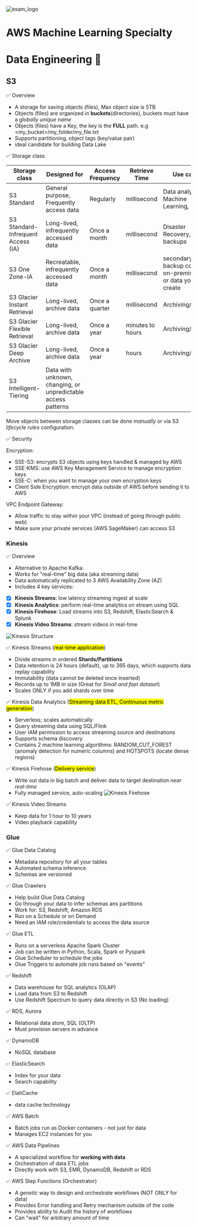 ![exam_logo](../../images/AWS-ML-Specialty.png)

# AWS Machine Learning Specialty

# Data Engineering :rocket:

## S3

:white_check_mark: Overview

- A storage for saving objects (files), Max object size is 5TB
- Objects (files) are organized in **buckets**(directories), buckets must have a *globally unique name*
- Objects (files) have a Key, the key is the **FULL** path. e.g <my_bucket>/my_folder/my_file.txt
- Supports partitioning, object tags (key/value pair)
- ideal candidate for building Data Lake

:white_check_mark: Storage class

|Storage class|Designed for|Access Frequency|Retrieve Time|Use cases|
|----|----|----|----|----|
|S3 Standard| General purpose, Frequently access data| Regularly| millisecond| Data analytics, or Machine Learning, etc.|
|S3 Standard-Infrequent Access (IA)| Long-lived, infrequently accessed data| Once a month|millisecond| Disaster Recovery, backups|
|S3 One Zone-IA| Recreatable, infrequently accessed data| Once a month|millisecond| secondary backup copies of on-premise data, or data you can create|
|S3 Glacier Instant Retrieval| Long-lived, archive data| Once a quarter|millisecond| Archiving/backup|
|S3 Glacier Flexible Retrieval| Long-lived, archive data| Once a year| minutes to hours| Archiving/backup|
|S3 Glacier Deep Archive| Long-lived, archive data| Once a year| hours| Archiving/backup|
|S3 Intelligent-Tiering| Data with unknown, changing, or unpredictable access patterns| 

Move objects between storage classes can be done *manually* or via S3 *lifecycle rules* configuration.

:white_check_mark: Security

Encryption:

- SSE-S3: encrypts S3 objects using keys handled & managed by AWS
- SSE-KMS: use AWS Key Management Service to manage encryption keys
- SSE-C: when you want to manage your own encryption keys
- Client Side Encryption: encrypt data outside of AWS before sending it to AWS

VPC Endpoint Gateway:

- Allow traffic to stay within your VPC (instead of going through public web)
- Make sure your private services (AWS SageMaker) can access S3

### Kinesis

:white_check_mark: Overview

- Alternative to Apache Kafka
- Works for "real-time" big data (aka streaming data)
- Data automatically replicated to 3 AWS Availability Zone (AZ)
- Includes 4 key services:
- [x] **Kinesis Streams**: low latency streaming ingest at scale
- [x] **Kinesis Analytics**: perform real-time analytics on stream using SQL
- [x] **Kinesis Firehose**: Load streams into S3, Redshift, ElasticSearch & Splunk
- [x] **Kinesis Video Streams**: stream videos in real-time

![Kinesis Structure](../../images/Kinesis%20Structure.png)

:white_check_mark: Kinesis Streams (<mark>real-time application</mark>)

- Divide streams in ordered **Shards/Partitions**
- Data retention is 24 hours (default), up to 365 days, which supports data replay capability
- Immutability (data cannot be deleted once inserted)
- Records up to 1MB in size (Great for *Small and fast dataset*)
- Scales ONLY if you add shards over time

:white_check_mark: Kinesis Data Analytics (<mark>Streaming data ETL, Continuous metric generation</mark>)

- Serverless; scales automatically
- Query streaming data using SQL/Flink
- User IAM permission to access streaming source and destinations
- Supports schema discovery
- Contains 2 machine learning algorithms: RANDOM_CUT_FOREST (anomaly detection for numeric columns) and HOTSPOTS (locate dense regions)

:white_check_mark: Kinesis Firehose (<mark>Delivery service</mark>)

- Write out data in big batch and deliver data to target destination *near real-time*
- Fully managed service, auto-scaling
![Kinesis Firehose](../../images/Kinesis%20Firehose.png)

:white_check_mark: Kinesis Video Streams

- Keep data for 1 hour to 10 years
- Video playback capability

### Glue

:white_check_mark: Glue Data Catalog

- Metadata repository for all your tables
- Automated schema inference
- Schemas are versioned

:white_check_mark: Glue Crawlers

- Help build Glue Data Catalog
- Go through your data to infer schemas ans partitions
- Work for: S3, Redshift, Amazon RDS
- Run on a Schedule or on Demand
- Need an IAM role/credentials to access the data source

:white_check_mark: Glue ETL

- Runs on a serverless Apache Spark Cluster
- Job can be written in Python, Scala, Spark or Pyspark
- Glue Scheduler to schedule the jobs
- Glue Triggers to automate job runs based on "events"

:white_check_mark: Redshift

- Data warehouse for SQL analytics (OLAP)
- Load data from S3 to Redshift
- Use Redshift Spectrum to query data directly in S3 (No loading)

:white_check_mark: RDS, Aurora

- Relational data store, SQL (OLTP)
- Must provision servers in advance

:white_check_mark: DynamoDB

- NoSQL database

:white_check_mark: ElasticSearch

- Index for your data
- Search capability

:white_check_mark: ElatiCache

- data cache technology

:white_check_mark: AWS Batch

- Batch jobs run as Docker containers - not just for data
- Manages EC2 instances for you

:white_check_mark: AWS Data Pipelines

- A specialized workflow for **working with data**
- Orchestration of data ETL jobs
- Directly work with S3, EMR, DynamoDB, Redshift or RDS

:white_check_mark: AWS Step Functions (Orchestrator)

- A *genetic* way to design and orchestrate workflows (NOT ONLY for data)
- Provides Error handling and Retry mechanism outside of the code
- Provides ability to Audit the history of workflows
- Can "wait" for arbitrary amount of time


